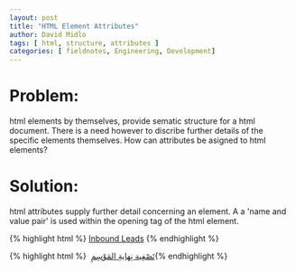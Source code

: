 ```yaml
---
layout: post
title: "HTML Element Attributes"
author: David Midlo
tags: [ html, structure, attributes ]
categories: [ fieldnotes, Engineering, Development]
---
```

# Problem:
html elements by themselves, provide sematic structure for a html document. There is a need however to discribe further details of the specific elements themselves.  How can attributes be asigned to html elements? 

# Solution:
html attributes supply further detail concerning an element. A a 'name and value pair' is used within the opening tag of the html element.

{% highlight html %}
<span lang="en-us" title="Inbound Leads">
    <a href="inbound/index.html">Inbound Leads</a>
</span>
{% endhighlight %}

{% highlight html %}
<span dir="rtl" lang="ar" title="تَنْزيلات">
    <a href="ar/promo/index.html">تَصْفِية نِهايةِ المَوْسِمِ</a>
</span>
{% endhighlight %}